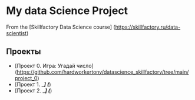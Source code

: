 # My data Science Project
From the [Skillfactory Data Science course] (https://skillfactory.ru/data-scientist)

## Проекты

* [Проект 0. Игра: Угадай число] (https://github.com/hardworkertony/datascience_skillfactory/tree/main/project_0)
* [Проект 1. ____] (___)
* [Проект 2. ____] (___)